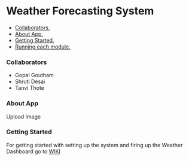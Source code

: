 # Weather Forecasting System


-  [ Collaborators. ](#Collaborators)
-  [ About App. ](#AboutApp)
-  [ Getting Started. ](#GettingStarted)
-  [ Running each module. ](#Runningeachmodule)



<a name="Collaborators"></a>
### Collaborators
- Gopal Goutham
- Shruti Desai
- Tanvi Thote

<a name="AboutApp"></a>
### About App

Upload Image

<a name="GettingStarted"></a>
### Getting Started

For getting started with setting up the system and firing up the Weather Dashboard go to [WIKI](https://github.com/airavata-courses/Yoda/wiki/Release-Notes---Assignment-1)
